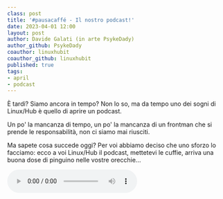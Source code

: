 ```yaml
---
class: post
title: '#pausacaffé - Il nostro podcast!'
date: 2023-04-01 12:00
layout: post
author: Davide Galati (in arte PsykeDady)
author_github: PsykeDady
coauthor: linuxhubit
coauthor_github: linuxhubit
published: true
tags:
- april
- podcast
---
```


È tardi? Siamo ancora in tempo? Non lo so, ma da tempo uno dei sogni di Linux/Hub è quello di aprire un podcast.

Un po' la mancanza di tempo, un po' la mancanza di un frontman che si prende le responsabilità, non ci siamo mai riusciti.

Ma sapete cosa succede oggi? Per voi abbiamo deciso che uno sforzo lo facciamo: ecco a voi Linux/Hub il podcast, mettetevi le cuffie, arriva una buona dose di pinguino nelle vostre orecchie...

<audio controls>
  <source src="https://www.myinstants.com/media/sounds/rick-roll-hahahaha_PLz3HtW.mp3" type="audio/ogg">
  Your browser does not support the audio tag.
</audio>

